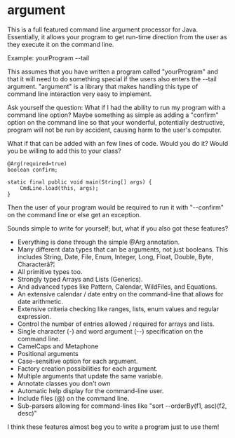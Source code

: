 # argument
This is a full featured command line argument processor for Java. 
Essentially, it allows your program to get run-time direction from
the user as they execute it on the command line. 

Example: yourProgram --tail

This assumes that you have written a program called "yourProgram" and 
that it will need to do something special if the users also enters the 
--tail argument. "argument" is a library that makes handling this type 
of command line interaction very easy to implement.

Ask yourself the question: What if I had the ability to run my program with a command line option?  Maybe something as simple as adding a "confirm" option on the command line so that your wonderful, potentially destructive, program will not be run by accident, causing harm to the user's computer.

What if that can be added with an few lines of code.  Would you do it?  Would you be willing to add this to your class?  

    @Arg(required=true) 
    boolean confirm;

    static final public void main(String[] args) {
        CmdLine.load(this, args);
    }

Then the user of your program would be required to run it with "--confirm" on the command line or else get an exception.

Sounds simple to write for yourself; but, what if you also got these features? 

* Everything is done through the simple @Arg annotation.
* Many different data types that can be arguments, not just booleans.  This includes String, Date,  File, Enum, Integer, Long, Float, Double,  Byte, Characterâ?¦
* All primitive types too.
* Strongly typed Arrays and Lists (Generics).
* And advanced types like Pattern, Calendar, WildFiles, and Equations.
* An extensive calendar / date entry on the command-line that allows for date arithmetic.
* Extensive criteria checking like ranges, lists, enum values and regular expression.
* Control the number of entries allowed / required for arrays and lists.
* Single character (-) and word argument (--) specification on the command line.  
* CamelCaps and Metaphone
* Positional arguments
* Case-sensitive option for each argument.
* Factory creation possibilities for each argument.  
* Multiple arguments that update the same variable.
* Annotate classes you don't own
* Automatic help display for the command-line user.
* Include files (@) on the command line.
* Sub-parsers allowing for command-lines like "sort --orderBy(f1, asc)(f2, desc)"

I think these features almost beg you to write a program just to use them!
